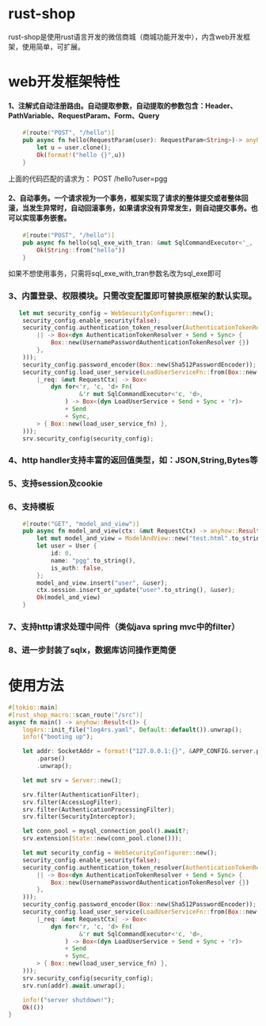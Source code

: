 # rust-shop
rust-shop是使用rust语言开发的微信商城（商城功能开发中），内含web开发框架，使用简单，可扩展。
# web开发框架特性
#### 1、注解式自动注册路由。自动提取参数，自动提取的参数包含：Header、PathVariable、RequestParam、Form、Query
```rust
    #[route("POST", "/hello")]
    pub async fn hello(RequestParam(user): RequestParam<String>)-> anyhow::Result<String>{
        let u = user.clone();
        Ok(format!("hello {}",u))
    }
```
上面的代码匹配的请求为：
POST /hello?user=pgg
#### 2、自动事务。一个请求视为一个事务，框架实现了请求的整体提交或者整体回滚，当发生异常时，自动回滚事务，如果请求没有异常发生，则自动提交事务。也可以实现事务嵌套。
```rust 
    #[route("POST", "/hello")]
    pub async fn hello(sql_exe_with_tran: &mut SqlCommandExecutor<'_, '_>)-> anyhow::Result<String>{
        Ok(String::from("hello"))
    }
``` 
如果不想使用事务，只需将sql_exe_with_tran参数名改为sql_exe即可
### 3、内置登录、权限模块。只需改变配置即可替换原框架的默认实现。
```rust
   let mut security_config = WebSecurityConfigurer::new();
    security_config.enable_security(false);
    security_config.authentication_token_resolver(AuthenticationTokenResolverFn::from(Box::new(
        || -> Box<dyn AuthenticationTokenResolver + Send + Sync> {
            Box::new(UsernamePasswordAuthenticationTokenResolver {})
        },
    )));
    security_config.password_encoder(Box::new(Sha512PasswordEncoder));
    security_config.load_user_service(LoadUserServiceFn::from(Box::new(
        |_req: &mut RequestCtx| -> Box<
            dyn for<'r, 'c, 'd> Fn(
                    &'r mut SqlCommandExecutor<'c, 'd>,
                ) -> Box<(dyn LoadUserService + Send + Sync + 'r)>
                + Send
                + Sync,
        > { Box::new(load_user_service_fn) },
    )));
    srv.security_config(security_config);
```
### 4、http handler支持丰富的返回值类型，如：JSON,String,Bytes等
### 5、支持session及cookie
### 6、支持模板
```rust
    #[route("GET", "model_and_view")]
    pub async fn model_and_view(ctx: &mut RequestCtx) -> anyhow::Result<ModelAndView> {
        let mut model_and_view = ModelAndView::new("test.html".to_string());
        let user = User {
            id: 0,
            name: "pgg".to_string(),
            is_auth: false,
        };
        model_and_view.insert("user", &user);
        ctx.session.insert_or_update("user".to_string(), &user);
        Ok(model_and_view)
    }
```
### 7、支持http请求处理中间件（类似java spring mvc中的filter）
### 8、进一步封装了sqlx，数据库访问操作更简便
# 使用方法
```rust
#[tokio::main]
#[rust_shop_macro::scan_route("/src")]
async fn main() -> anyhow::Result<()> {
    log4rs::init_file("log4rs.yaml", Default::default()).unwrap();
    info!("booting up");

    let addr: SocketAddr = format!("127.0.0.1:{}", &APP_CONFIG.server.port)
        .parse()
        .unwrap();

    let mut srv = Server::new();

    srv.filter(AuthenticationFilter);
    srv.filter(AccessLogFilter);
    srv.filter(AuthenticationProcessingFilter);
    srv.filter(SecurityInterceptor);

    let conn_pool = mysql_connection_pool().await?;
    srv.extension(State::new(conn_pool.clone()));

    let mut security_config = WebSecurityConfigurer::new();
    security_config.enable_security(false);
    security_config.authentication_token_resolver(AuthenticationTokenResolverFn::from(Box::new(
        || -> Box<dyn AuthenticationTokenResolver + Send + Sync> {
            Box::new(UsernamePasswordAuthenticationTokenResolver {})
        },
    )));
    security_config.password_encoder(Box::new(Sha512PasswordEncoder));
    security_config.load_user_service(LoadUserServiceFn::from(Box::new(
        |_req: &mut RequestCtx| -> Box<
            dyn for<'r, 'c, 'd> Fn(
                    &'r mut SqlCommandExecutor<'c, 'd>,
                ) -> Box<(dyn LoadUserService + Send + Sync + 'r)>
                + Send
                + Sync,
        > { Box::new(load_user_service_fn) },
    )));
    srv.security_config(security_config);
    srv.run(addr).await.unwrap();

    info!("server shutdown!");
    Ok(())
}
```